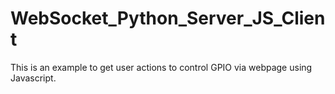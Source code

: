 # WebSocket_Python_Server_JS_Client
This is an example to get user actions to control GPIO via webpage using Javascript.
